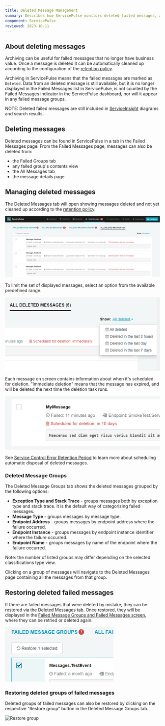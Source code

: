 ```yaml
---
title: Deleted Message Management
summary: Describes how ServicePulse monitors deleted failed messages, and allows restoring deleted failed messages.
component: ServicePulse
reviewed: 2023-10-11
---
```


## About deleting messages

Archiving can be useful for failed messages that no longer have business value. Once a message is deleted it can be automatically cleaned up according to the configuration of the [retention policy](/servicecontrol/creating-config-file.md#data-retention-servicecontrolerrorretentionperiod).

Archiving in ServicePulse means that the failed messages are marked as `Deleted`. Data from an deleted message is still available, but it is no longer displayed in the Failed Messages list in ServicePulse, is not counted by the Failed Messages indicator in the ServicePulse dashboard, nor will it appear in any failed message groups.

NOTE: Deleted failed messages are still included in [ServiceInsight](/serviceinsight/) diagrams and search results.

## Deleting messages

Deleted messages can be found in ServicePulse in a tab in the Failed Messages page. From the Failed Messages page, messages can also be deleted from:

* the Failed Groups tab
* any failed group's contents view
* the All Messages tab
* the message details page

## Managing deleted messages

The Deleted Messages tab will open showing messages deleted and not yet cleaned up according to the [retention policy](/servicecontrol/creating-config-file.md#data-retention-servicecontrolerrorretentionperiod).

![Deleted Messages Tab](images/archive.png 'width=500')

To limit the set of displayed messages, select an option from the available predefined range.

![Delete Filters](images/archive-filters.png 'width=500')

Each message on screen contains information about when it's scheduled for deletion. "Immediate deletion" means that the message has expired, and will be deleted the next time the deletion task runs.

![Retention Countdown](images/archive-schedule.png 'width=500')

See [Service Control Error Retention Period](/servicecontrol/creating-config-file.md) to learn more about scheduling automatic disposal of deleted messages.

### Deleted Message Groups

The Deleted Message Groups tab shows the deleted messages grouped by the following options:

 * **Exception Type and Stack Trace** - groups messages both by exception type and stack trace. It is the default way of categorizing failed messages.
 * **Message Type** - groups messages by message type.
 * **Endpoint Address** - groups messages by endpoint address where the failure occurred.
 * **Endpoint Instance** - groups messages by endpoint instance identifier where the failure occurred.
 * **Endpoint Name** - groups messages by name of the endpoint where the failure occurred.

Note: the number of listed groups may differ depending on the selected classifications type view.

Clicking on a group of messages will navigate to the Deleted Messages page containing all the messages from that group.

## Restoring deleted failed messages

If there are failed messages that were deleted by mistake, they can be restored via the Deleted Messages tab. Once restored, they will be displayed in the [Failed Message Groups and Failed Messages screen](intro-failed-messages.md), where they can be retried or deleted again.

![Restore Select](images/archive-unarchive-select.png)

### Restoring deleted groups of failed messages

Deleted groups of failed messages can also be restored by clicking on the respective "Restore group" button in the Deleted Message Groups tab.

![Restore group](images/deleted-group-restore.png)